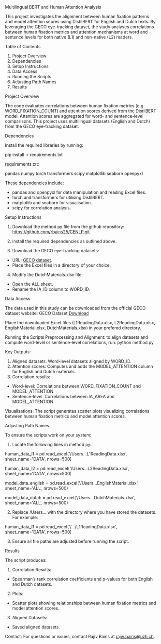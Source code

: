Multilingual BERT and Human Attention Analysis

This project investigates the alignment between human fixation patterns and model attention scores using DistilBERT for English and Dutch texts. By leveraging the GECO eye-tracking dataset, the study analyses correlations between human fixation metrics and attention mechanisms at word and sentence levels for both native (L1) and non-native (L2) readers.

Table of Contents
1. Project Overview
2.	Dependencies
3.	Setup Instructions
4.	Data Access
5.	Running the Scripts
6.	Adjusting Path Names
7.	Results

Project Overview

The code evaluates correlations between human fixation metrics (e.g. WORD_FIXATION_COUNT) and attention scores derived from the DistilBERT model. Attention scores are aggregated for word- and sentence-level comparisons. This project uses multilingual datasets (English and Dutch) from the GECO eye-tracking dataset.

Dependencies

Install the required libraries by running:

pip install -r requirements.txt

requirements.txt:

pandas
numpy
torch
transformers
scipy
matplotlib
seaborn
openpyxl

These dependencies include:
- pandas and openpyxl for data manipulation and reading Excel files.
- torch and transformers for utilising DistilBERT.
- matplotlib and seaborn for visualisation.
- scipy for correlation analysis.

Setup Instructions
1.	Download the method.py file from the github repository: https://github.com/rbains25/CENLP.git 

2.	Install the required dependencies as outlined above.
3.	Download the GECO eye-tracking datasets:
- URL: [GECO dataset](https://expsy.ugent.be/downloads/geco/).
- Place the Excel files in a directory of your choice.
4.	Modify the DutchMaterials.xlsx file:
- Open the ALL sheet.
- Rename the IA_ID column to WORD_ID.

Data Access

The data used in this study can be downloaded from the official GECO dataset website:
GECO Dataset [Download](https://expsy.ugent.be/downloads/geco/)

Place the downloaded Excel files (L1ReadingData.xlsx, L2ReadingData.xlsx, EnglishMaterial.xlsx, DutchMaterials.xlsx) in your prefered directory.

Running the Scripts
Preprocessing and Alignment: to align datasets and compute word-level or sentence-level correlations, run: python method.py

Key Outputs:
1.	Aligned datasets: Word-level datasets aligned by WORD_ID.
2.	Attention scores: Computes and adds the MODEL_ATTENTION column for English and Dutch materials.
3.	Correlation results:
- Word-level: Correlations between WORD_FIXATION_COUNT and MODEL_ATTENTION.
- Sentence-level: Correlations between IA_AREA and MODEL_ATTENTION.

Visualisations: The script generates scatter plots visualizing correlations between human fixation metrics and model attention scores.

Adjusting Path Names

To ensure the scripts work on your system:
1.	Locate the following lines in method.py:

human_data_l1 = pd.read_excel('/Users...L1ReadingData.xlsx', sheet_name='DATA', nrows=500)

human_data_l2 = pd.read_excel('/Users...L2ReadingData.xlsx', sheet_name='DATA', nrows=500)

model_data_english = pd.read_excel('/Users...EnglishMaterial.xlsx', sheet_name='ALL', nrows=500)

model_data_dutch = pd.read_excel('/Users...DutchMaterials.xlsx', sheet_name='ALL', nrows=500)

2.	Replace /Users... with the directory where you have stored the datasets. For example:

human_data_l1 = pd.read_excel('/.../L1ReadingData.xlsx', sheet_name='DATA', nrows=500)

3.	Ensure all file paths are adjusted before running the script.

Results

The script produces:
1.	Correlation Results:
- Spearman’s rank correlation coefficients and p-values for both English and Dutch datasets.
2.	Plots:
- Scatter plots showing relationships between human fixation metrics and model attention scores.
3.	Aligned Datasets:
- Saved aligned datasets.

Contact:
For questions or issues, contact Rajiv Bains at rajiv.bains@uzh.ch.
